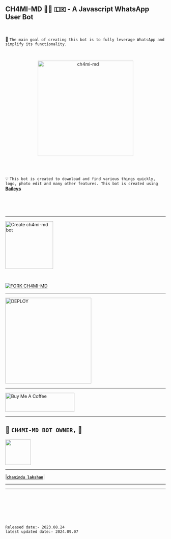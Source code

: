 <br>

## CH4MI-MD 👨‍💻 🇱🇰 - A Javascript WhatsApp User Bot

<br>

🔮 `The main goal of creating this bot is to fully leverage WhatsApp and simplify its functionality.`

<br>
 
  <p align="center">  
  <a href="https://files.fm/u/4dhdkbbj8m">
    <img alt="ch4mi-md" height="300" src="">
    
  
  </a>
</p>  


<br>
<br>

💡 `This bot is created to download and find various things quickly, logo, photo edit and many other features. This bot is created using` **[Baileys](https://github.com/WhiskeySockets/Baileys)**


<br>
<br>



<br>

---

<a href="https://www.ch4mi-md-official-web.com/"><img src="https://files.fm/u/4dhdkbbj8m" alt="Create ch4mi-md bot" width="150"></a>

<br>

[![FORK CH4MI-MD](https://files.fm/u/4dhdkbbj8m)](https://github.com/ch4mi-ofc/fork)

 ---
 
<a href="https://ch4mi-md-terms-and-rules.vercel.app/"><img src="https://files.fm/u/4dhdkbbj8m-red" alt="DEPLOY" width="270"></a>

---

<a href="https://www.buymeacoffee.com/PrabathKumara" target="_blank"><img src="https://files.fm/u/4dhdkbbj8m" alt="Buy Me A Coffee" style="height: 60px !important;width: 217px !important;" ></a>

---

## 👑 **`CH4MI-MD BOT OWNER,`** 👑


   <a href="https://github.com/ch4mi-ofc/"><img src="https://files.fm/u/4dhdkbbj8m" width=80 height=80></a>   

---

|**[`chamindu lakshan`](https://github.com/ch4mi-ofc)**|

---





---

<br>
<br>
<br>
<br>
<br>

`Released date:- 2023.08.24`
<br>
`latest updated date:- 2024.09.07`
